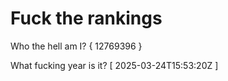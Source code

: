 # Fuck the rankings

Who the hell am I?
{ 12769396 }

What fucking year is it?
[ 2025-03-24T15:53:20Z ]

